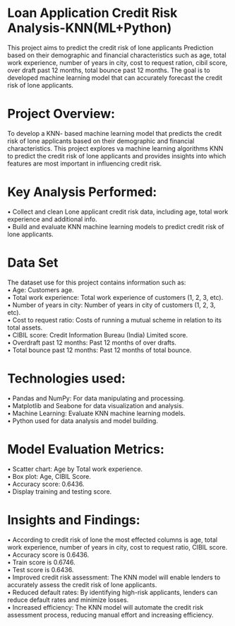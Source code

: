 <h1>Loan Application Credit Risk Analysis-KNN(ML+Python)</h1>
 
This project aims to predict the credit risk of lone applicants Prediction based on their demographic and 
financial characteristics such as age, total work experience, number of years in city, cost to request ration, 
cibil score, over draft past 12 months, total bounce past 12 months. The goal is to developed  machine learning 
model that can accurately forecast  the credit risk of lone applicants.

<h1>Project Overview:</h1>
To develop a KNN- based machine learning model that predicts the credit risk of lone applicants based on 
their demographic and financial characteristics. This project explores va machine learning algorithms KNN  
to predict the credit risk of lone applicants and provides insights into which features are most important 
in influencing credit risk.

<h1>Key Analysis Performed:</h1>
•	Collect and clean Lone applicant credit risk data, including age, total work experience and additional info.<br>
•	Build and evaluate KNN  machine learning models to predict credit risk of lone applicants.<br>

<h1>Data Set</h1>
The dataset use for this project contains information such as:<br>
•	Age: Customers age.<br>
•	Total work experience: Total work experience of customers (1, 2, 3, etc).<br>
•	Number of years in city: Number of years in city of customers (1, 2, 3, etc).<br>
•	Cost to request ratio: Costs of running a mutual scheme in relation to its total assets.<br>
•	CIBIL score: Credit Information Bureau (India) Limited score.<br>
•	Overdraft past 12 months: Past 12 months of over drafts.<br>
•	Total bounce past 12 months: Past 12 months of total bounce.<br>

<h1>Technologies used:</h1>
•	Pandas and NumPy: For data manipulating and processing.<br>
•	Matplotlib and Seabone for data visualization and analysis.<br>
•	Machine Learning: Evaluate KNN machine learning models.<br>
•	Python used for data analysis and model building.<br>


<h1>Model Evaluation Metrics:</h1>
•	Scatter chart: Age by Total work experience.<br>
•	Box plot: Age, CIBIL Score.<br>
•	Accuracy score: 0.6436.<br>
•	Display training and testing score.<br>

<h1>Insights and Findings:</h1>
•	According to credit risk of lone  the most effected columns is age, total work experience, number of years in city, cost to request ratio, CIBIL score.<br>
•	Accuracy score is 0.6436.<br>
•	Train score is 0.6746.<br>
•	Test score is 0.6436.<br>
•	Improved credit risk assessment: The KNN model will enable lenders to accurately assess the credit risk of lone applicants.<br>
•	Reduced default rates: By identifying high-risk applicants, lenders can reduce default rates and minimize losses.<br>
•	Increased efficiency: The KNN model will automate the credit risk assessment process, reducing manual effort and increasing efficiency.<br>
